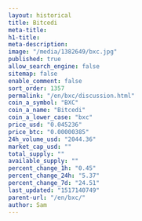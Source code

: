 ```yaml
---
layout: historical
title: Bitcedi
meta-title: 
h1-title: 
meta-description: 
image: "/media/1382649/bxc.jpg"
published: true
allow_search_engine: false
sitemap: false
enable_comment: false
sort_order: 1357
permalink: "/en/bxc/discussion.html"
coin_a_symbol: "BXC"
coin_a_name: "Bitcedi"
coin_a_lower_case: "bxc"
price_usd: "0.045236"
price_btc: "0.00000385"
24h_volume_usd: "2044.36"
market_cap_usd: ""
total_supply: ""
available_supply: ""
percent_change_1h: "0.45"
percent_change_24h: "5.37"
percent_change_7d: "24.51"
last_updated: "1517140749"
parent-url: "/en/bxc/"
author: Sam
---
```


